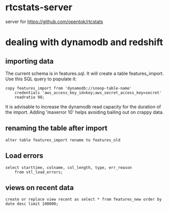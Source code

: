# rtcstats-server
server for https://github.com/opentok/rtcstats

# dealing with dynamodb and redshift

## importing data
The current schema is in features.sql. It will create a table features_import. Use this SQL query to populate it:
```
copy features_import from 'dynamodb://snoop-table-name'
    credentials 'aws_access_key_id=key;aws_secret_access_key=secret'
    readratio 98;
```

It is advisable to increase the dynamodb read capacity for the duration of the import. Adding 'maxerror 10' helps avoiding bailing out on crappy data.

## renaming the table after import
```
alter table features_import rename to features_old
```

## Load errors
```
select starttime, colname, col_length, type, err_reason
    from stl_load_errors;
```

## views on recent data
```
create or replace view recent as select * from features_new order by date desc limit 100000;
```
